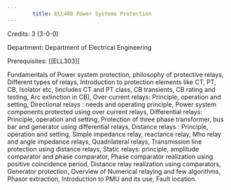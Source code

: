 ```yaml
---
        title: ELL400 Power Systems Protection
---
```

Credits: 3 (3-0-0)

Department: Department of Electrical Engineering

Prerequisites: [[ELL303]]

Fundamentals of Power system protection, philosophy of protective relays, Different types of relays, Introduction to protection elements like CT, PT, CB, Isolator etc, (includes CT and PT class, CB transients, CB rating and testing, Arc extinction in CB), Over current relays: Principle, operation and setting, Directional relays : needs and operating principle, Power system components protected using over current relays, Differential relays: Principle, operation and setting, Protection of three phase transformer, bus bar and generator using differential relays, Distance relays : Principle, operation and setting, Simple impedance relay, reactance relay, Mho relay and angle impedance relays, Quadrilateral relays, Transmission line protection using distance relays, Static relays: principle, amplitude comparator and phase comparator, Phase comparator realization using positive coincidence period, Distance relay realization using comparators, Generator protection, Overview of Numerical relaying and few algorithms, Phasor extraction, Introduction to PMU and its use, Fault location.